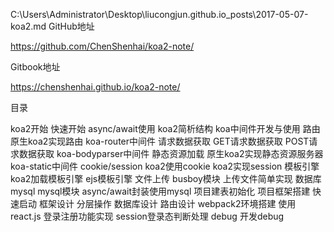 C:\Users\Administrator\Desktop\liucongjun.github.io\_posts\2017-05-07-koa2.md
GitHub地址

https://github.com/ChenShenhai/koa2-note/

Gitbook地址

https://chenshenhai.github.io/koa2-note/

目录

koa2开始
快速开始
async/await使用
koa2简析结构
koa中间件开发与使用
路由
原生koa2实现路由
koa-router中间件
请求数据获取
GET请求数据获取
POST请求数据获取
koa-bodyparser中间件
静态资源加载
原生koa2实现静态资源服务器
koa-static中间件
cookie/session
koa2使用cookie
koa2实现session
模板引擎
koa2加载模板引擎
ejs模板引擎
文件上传
busboy模块
上传文件简单实现
数据库mysql
mysql模块
async/await封装使用mysql
项目建表初始化
项目框架搭建
快速启动
框架设计
分层操作
数据库设计
路由设计
webpack2环境搭建
使用react.js
登录注册功能实现
session登录态判断处理
debug
开发debug

